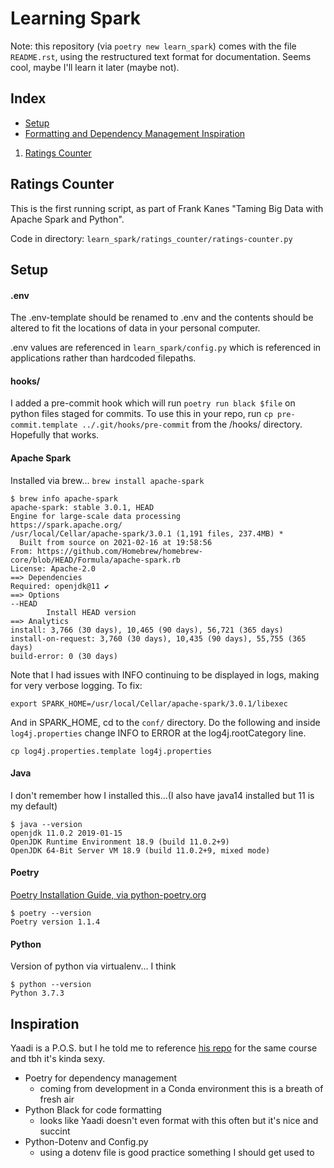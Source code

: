 # Learning Spark

Note: this repository (via `poetry new learn_spark`) comes with the file `README.rst`, using the restructured text format for documentation. Seems cool, maybe I'll learn it later (maybe not).

## Index

- [Setup](#setup)
- [Formatting and Dependency Management Inspiration](#inspiration)
1. [Ratings Counter](#ratings-counter)

## Ratings Counter

This is the first running script, as part of Frank Kanes "Taming Big Data with Apache Spark and Python".

Code in directory: `learn_spark/ratings_counter/ratings-counter.py`

## Setup

#### .env

The .env-template should be renamed to .env and the contents should be altered to fit the locations of data in your personal computer.

.env values are referenced in `learn_spark/config.py` which is referenced in applications rather than hardcoded filepaths.

#### hooks/

I added a pre-commit hook which will run `poetry run black $file` on python files staged for commits. To use this in your repo, run `cp pre-commit.template ../.git/hooks/pre-commit` from the /hooks/ directory. Hopefully that works.

#### Apache Spark

Installed via brew... `brew install apache-spark`

```shell
$ brew info apache-spark
apache-spark: stable 3.0.1, HEAD
Engine for large-scale data processing
https://spark.apache.org/
/usr/local/Cellar/apache-spark/3.0.1 (1,191 files, 237.4MB) *
  Built from source on 2021-02-16 at 19:58:56
From: https://github.com/Homebrew/homebrew-core/blob/HEAD/Formula/apache-spark.rb
License: Apache-2.0
==> Dependencies
Required: openjdk@11 ✔
==> Options
--HEAD
        Install HEAD version
==> Analytics
install: 3,766 (30 days), 10,465 (90 days), 56,721 (365 days)
install-on-request: 3,760 (30 days), 10,435 (90 days), 55,755 (365 days)
build-error: 0 (30 days)
```

Note that I had issues with INFO continuing to be displayed in logs, making for very verbose logging. To fix:

```shell
export SPARK_HOME=/usr/local/Cellar/apache-spark/3.0.1/libexec
```

And in SPARK_HOME, cd to the `conf/` directory. Do the following and inside `log4j.properties` change INFO to ERROR at the log4j.rootCategory line.

```shell
cp log4j.properties.template log4j.properties
```

#### Java

I don't remember how I installed this...(I also have java14 installed but 11 is my default)

```shell
$ java --version
openjdk 11.0.2 2019-01-15
OpenJDK Runtime Environment 18.9 (build 11.0.2+9)
OpenJDK 64-Bit Server VM 18.9 (build 11.0.2+9, mixed mode)
```

#### Poetry

[Poetry Installation Guide, via python-poetry.org](https://python-poetry.org/docs/#installation)

```shell
$ poetry --version
Poetry version 1.1.4
```

#### Python

Version of python via virtualenv... I think

```shell
$ python --version
Python 3.7.3
```

## Inspiration

Yaadi is a P.O.S. but I he told me to reference [his repo](https://github.com/Ydot19/taming-pyspark) for the same course and tbh it's kinda sexy. 

- Poetry for dependency management 
  - coming from development in a Conda environment this is a breath of fresh air
- Python Black for code formatting
  - looks like Yaadi doesn't even format with this often but it's nice and succint
- Python-Dotenv and Config.py
  - using a dotenv file is good practice something I should get used to
